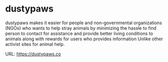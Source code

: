 # dustypaws

dustypaws makes it easier for people and non-governmental organizations (NGOs) who wants to help stray animals by minimizing the hassle to find person to contact for assistance and provide better living conditions to animals along with rewards for users who provides information Unlike other activist sites for animal help.

URL: https://dustypaws.co
